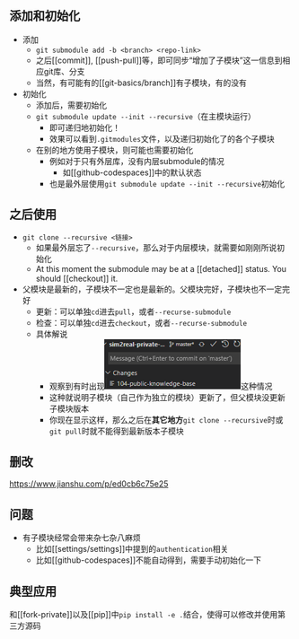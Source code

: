 ## 添加和初始化
- 添加
  - `git submodule add -b <branch> <repo-link>`
  - 之后[[commit]], [[push-pull]]等，即可同步“增加了子模块”这一信息到相应git库、分支
  - 当然，有可能有的[[git-basics/branch]]有子模块，有的没有
- 初始化
  - 添加后，需要初始化
  - `git submodule update --init --recursive`（在主模块运行）
    - 即可递归地初始化！
    - 效果可以看到`.gitmodules`文件，以及递归初始化了的各个子模块
  - 在别的地方使用子模块，则可能也需要初始化
    - 例如对于只有外层库，没有内层submodule的情况
      - 如[[github-codespaces]]中的默认状态
    - 也是最外层使用`git submodule update --init --recursive`初始化
## 之后使用
- `git clone --recursive <链接>`
  - 如果最外层忘了`--recursive`，那么对于内层模块，就需要如刚刚所说初始化
  - At this moment the submodule may be at a [[detached]] status. You should [[checkout]] it.
- 父模块是最新的，子模块不一定也是最新的。父模块完好，子模块也不一定完好
  - 更新：可以单独`cd`进去`pull`，或者`--recurse-submodule`
  - 检查：可以单独`cd`进去`checkout`，或者`--recurse-submodule`
  - 具体解说
    - 观察到有时出现![](submodule-update.png)这种情况
    - 这种就说明子模块（自己作为独立的模块）更新了，但父模块没更新子模块版本
    - 你现在显示这样，那么之后在**其它地方**`git clone --recursive`时或`git pull`时就不能得到最新版本子模块
## 删改
https://www.jianshu.com/p/ed0cb6c75e25
## 问题
- 有子模块经常会带来杂七杂八麻烦
  - 比如[[settings/settings]]中提到的`authentication`相关
  - 比如[[github-codespaces]]不能自动得到，需要手动初始化一下
## 典型应用
和[[fork-private]]以及[[pip]]中`pip install -e .`结合，使得可以修改并使用第三方源码